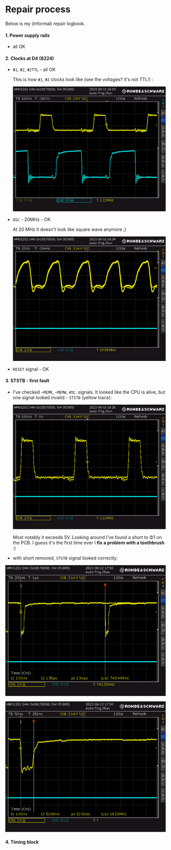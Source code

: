 # Repair process

Below is my (informal) repair logbook.



#### 1. Power supply rails

   * all OK

     

#### 2. Clocks at D4 (8224)

   * `Φ1`, `Φ2`, `Φ2TTL` - all OK

     This is how `Φ1`, `Φ2` clocks look like (see the voltages? it's not TTL!) :

     ![](img/1_fi1_fi2.png)

   * `OSC` - 20MHz - OK
     
     At 20 MHz it doesn't look like square wave anymore ;)
     
     ![](img/2_osc.png)
     


   * `RESET` signal - OK



#### 3. STSTB - first fault

* I've checked `~MEMR`, `~MEMW`, etc. signals. It looked like the CPU is alive, but one signal looked invalid - `STSTB` (yellow trace):

  ![](img/5_ststb.png)

  Most notably it exceeds 5V. Looking around I've found a short to Φ1 on the PCB. I guess it's the first time ever I **fix a problem with a toothbrush** :)

* with short removed, `STSTB` signal looked correctly:

![](img/3.1_ststb.png)

![](img/3.2_ststb_zoomed.png)





#### 4. Timing block

